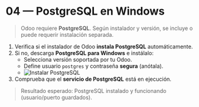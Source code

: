 # 04 — PostgreSQL en Windows

> Odoo requiere **PostgreSQL**. Según instalador y versión, se incluye o puede requerir instalación separada.

1. Verifica si el instalador de Odoo **instala PostgreSQL** automáticamente.
2. Si no, descarga **PostgreSQL para Windows** e instálalo:
   - Selecciona versión soportada por tu Odoo.
   - Define usuario `postgres` y contraseña **segura** (anótala).
   - ![Instalar PostgreSQL](../assets/img/04-postgresql_windows/paso01_instalar-postgres.png "Asistente de PostgreSQL")
3. Comprueba que el **servicio de PostgreSQL** está en ejecución.

> Resultado esperado: PostgreSQL instalado y funcionando (usuario/puerto guardados).
